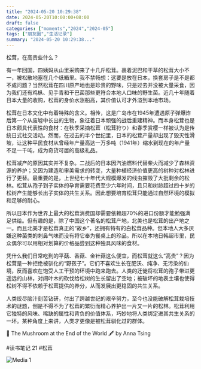 ```yaml
---
title: "2024-05-20 10:29:38"
date: 2024-05-20T10:00:00+08:00
draft: false
categories: ["moments","2024","2024-05"]
tags: ["朋友圈","生活记录"]
summary: "2024-05-20 10:29:38..."
---
```


松茸，在高贵些什么？

有一年回国，四姨妈从山里采购来了十几斤松茸。裹着泥巴和干草的松茸大小不一，被松散地塞在几个纸箱里。我不禁畅想：这要是放在日本，换套房子是不是都不成问题？当然松茸在四川原产地也是珍贵的野味，只是过去并没被大量采食，因为我们还有鸡枞、见手青和干巴菌那些更符合本地人口味的野生菌。近几十年随着日本大量的收购，松茸的身价水涨船高，其价值认可才外溢到本地市场。

松茸在日本文化中有着特殊的含义。相传，这是广岛市在1945年遭遇原子弹爆炸后第一个从废墟中长出的生物，象征着日本顽强的战后重建精神。而本身松茸也是日本颇具代表性的食材：在秋季采摘松茸（松茸狩り）和春季赏樱一样被认为是传统日式社交活动。然而，在过去的半个世纪里，日本的松茸产量却出现了毁灭性滑坡，让这种平民食材从曾经年产量高达一万多吨（1941年）缩水到现在的年产量不足一千吨，成为奇货可居的高级礼品。

松茸减产的原因其实并不复杂。二战后的日本因汽油燃料代替柴火而减少了森林资源的养护；又因为建造和审美需求的转变，大量种植经济价值更高的树种对松林进行了更替。最重要的是，上世纪七十年代大规模爆发的线虫摧毁了大批剩余的松林。松茸从孢子到子实体的孕育需要花费至少六年时间，且只和树龄超过四十岁的松树产生能够长出子实体的共生关系。因此想要培育松茸只能通过自然环境的模拟和足够的耐心。

所以日本作为世界上最大的松茸消费国却需要依赖超70%的进口份额才能勉强满足供给。但有趣的是，除了中国这个著名的松茸产地，北美也是松茸的出产地之一。而且北美才是松茸真正的“故乡”，还拥有特有的白松茸品种。但本地人大多厌嫌这种菌类的刺鼻气味而没有将它奉为餐桌上的珍品。所以在本地日韩超市里，民众偶尔可以用相对划算的价格品尝到这种独具风味的食材。

凭什么我们日常吃到的平菇、香菇、金针菇这么便宜，而松茸就这么“高贵”？因为松茸是一种拒绝被驯化的“野孩子”。它们不喜欢生长在肥沃、纯净、无污染的仙境，反而喜欢在饱受人工干预的环境中跑来跑去。人类的迁徙将松茸的孢子带进更遥远的山林，对阔叶木的砍伐给松树的生长留出了空地；被破坏的地表土壤也使得松树不得不依赖于松茸提供的养分，从而发展出更稳固的共生关系。

人类绞尽脑汁刻苦钻研，付出了跨越世纪的艰辛努力，至今也没能破解松茸栽培技术的谜题，倒是不得不为了松茸的繁衍而精心养护出一片又一片的松林。松茸利用它独特的风味、稀缺的属性和背负的价值体系，巧妙地将人类绑定进其共生关系的一环。某种角度上来讲，人类才更像是被松茸驯化过的群体。

📖 The Mushroom at the End of the World
🖋️ by Anna Tsing

#读书笔记 21
​#松茸

![Media 1](/Moments/photos/2024-05-20/202405201029380.jpg)

